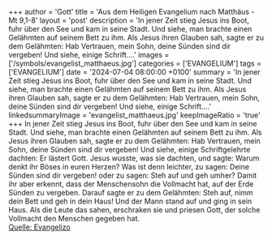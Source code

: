 +++
author = 'Gott'
title = 'Aus dem Heiligen Evangelium nach Matthäus - Mt 9,1-8'
layout = 'post'
description = 'In jener Zeit stieg Jesus ins Boot, fuhr über den See und kam in seine Stadt. Und siehe, man brachte einen Gelähmten auf seinem Bett zu ihm. Als Jesus ihren Glauben sah, sagte er zu dem Gelähmten: Hab Vertrauen, mein Sohn, deine Sünden sind dir vergeben! Und siehe, einige Schrift....'
images = ['/symbols/evangelist_matthaeus.jpg']
categories = ['EVANGELIUM']
tags = ['EVANGELIUM']
date = '2024-07-04 08:00:00 +0100'
summary = 'In jener Zeit stieg Jesus ins Boot, fuhr über den See und kam in seine Stadt. Und siehe, man brachte einen Gelähmten auf seinem Bett zu ihm. Als Jesus ihren Glauben sah, sagte er zu dem Gelähmten: Hab Vertrauen, mein Sohn, deine Sünden sind dir vergeben! Und siehe, einige Schrift....'
linkedsummaryImage = 'evangelist_matthaeus.jpg'
keepImageRatio = 'true'
+++
In jener Zeit stieg Jesus ins Boot, fuhr über den See und kam in seine Stadt.
Und siehe, man brachte einen Gelähmten auf seinem Bett zu ihm. Als Jesus ihren Glauben sah, sagte er zu dem Gelähmten: Hab Vertrauen, mein Sohn, deine Sünden sind dir vergeben!
Und siehe, einige Schriftgelehrte dachten: Er lästert Gott.<!--more-->
Jesus wusste, was sie dachten, und sagte: Warum denkt ihr Böses in euren Herzen?
Was ist denn leichter, zu sagen: Deine Sünden sind dir vergeben! oder zu sagen: Steh auf und geh umher?
Damit ihr aber erkennt, dass der Menschensohn die Vollmacht hat, auf der Erde Sünden zu vergeben. Darauf sagte er zu dem Gelähmten: Steh auf, nimm dein Bett und geh in dein Haus!
Und der Mann stand auf und ging in sein Haus.
Als die Leute das sahen, erschraken sie und priesen Gott, der solche Vollmacht den Menschen gegeben hat.<br> [Quelle: Evangelizo](https://evangeliumtagfuertag.org/DE/gospel)